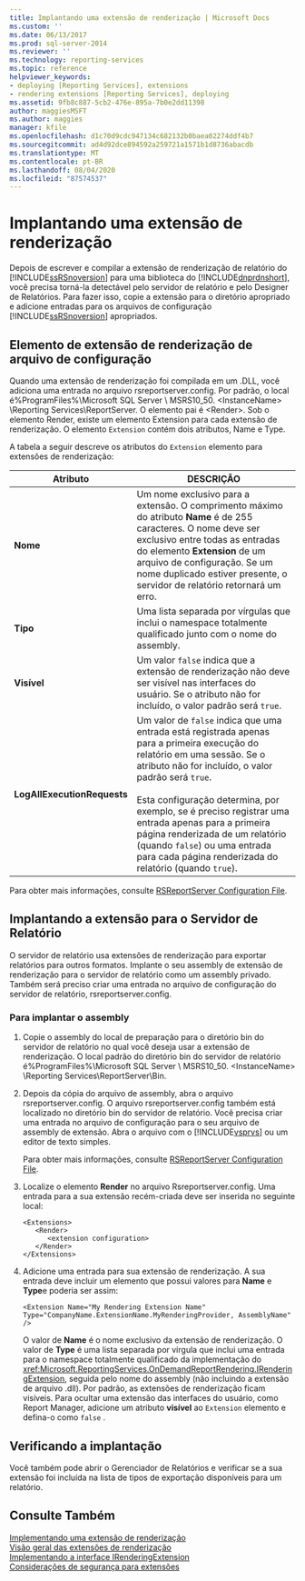 ```yaml
---
title: Implantando uma extensão de renderização | Microsoft Docs
ms.custom: ''
ms.date: 06/13/2017
ms.prod: sql-server-2014
ms.reviewer: ''
ms.technology: reporting-services
ms.topic: reference
helpviewer_keywords:
- deploying [Reporting Services], extensions
- rendering extensions [Reporting Services], deploying
ms.assetid: 9fb8c887-5cb2-476e-895a-7b0e2dd11398
author: maggiesMSFT
ms.author: maggies
manager: kfile
ms.openlocfilehash: d1c70d9cdc947134c682132b0baea02274ddf4b7
ms.sourcegitcommit: ad4d92dce894592a259721a1571b1d8736abacdb
ms.translationtype: MT
ms.contentlocale: pt-BR
ms.lasthandoff: 08/04/2020
ms.locfileid: "87574537"
---
```

# <a name="deploying-a-rendering-extension"></a>Implantando uma extensão de renderização
  Depois de escrever e compilar a extensão de renderização de relatório do [!INCLUDE[ssRSnoversion](../../../includes/ssrsnoversion-md.md)] para uma biblioteca do [!INCLUDE[dnprdnshort](../../../includes/dnprdnshort-md.md)], você precisa torná-la detectável pelo servidor de relatório e pelo Designer de Relatórios. Para fazer isso, copie a extensão para o diretório apropriado e adicione entradas para os arquivos de configuração [!INCLUDE[ssRSnoversion](../../../includes/ssrsnoversion-md.md)] apropriados.  
  
## <a name="configuration-file-rendering-extension-element"></a>Elemento de extensão de renderização de arquivo de configuração  
 Quando uma extensão de renderização foi compilada em um .DLL, você adiciona uma entrada no arquivo rsreportserver.config. Por padrão, o local é%ProgramFiles%\Microsoft SQL Server \ MSRS10_50. \<InstanceName> \Reporting Services\ReportServer. O elemento pai é \<Render>. Sob o elemento Render, existe um elemento Extension para cada extensão de renderização. O elemento `Extension` contém dois atributos, Name e Type.  
  
 A tabela a seguir descreve os atributos do `Extension` elemento para extensões de renderização:  
  
|Atributo|DESCRIÇÃO|  
|---------------|-----------------|  
|**Nome**|Um nome exclusivo para a extensão. O comprimento máximo do atributo **Name** é de 255 caracteres. O nome deve ser exclusivo entre todas as entradas do elemento **Extension** de um arquivo de configuração. Se um nome duplicado estiver presente, o servidor de relatório retornará um erro.|  
|**Tipo**|Uma lista separada por vírgulas que inclui o namespace totalmente qualificado junto com o nome do assembly.|  
|**Visível**|Um valor `false` indica que a extensão de renderização não deve ser visível nas interfaces do usuário. Se o atributo não for incluído, o valor padrão será `true`.|  
|**LogAllExecutionRequests**|Um valor de `false` indica que uma entrada está registrada apenas para a primeira execução do relatório em uma sessão. Se o atributo não for incluído, o valor padrão será `true`.<br /><br /> Esta configuração determina, por exemplo, se é preciso registrar uma entrada apenas para a primeira página renderizada de um relatório (quando `false`) ou uma entrada para cada página renderizada do relatório (quando `true`).|  
  
 Para obter mais informações, consulte [RSReportServer Configuration File](../../report-server/rsreportserver-config-configuration-file.md).  
  
## <a name="deploying-the-extension-to-the-report-server"></a>Implantando a extensão para o Servidor de Relatório  
 O servidor de relatório usa extensões de renderização para exportar relatórios para outros formatos. Implante o seu assembly de extensão de renderização para o servidor de relatório como um assembly privado. Também será preciso criar uma entrada no arquivo de configuração do servidor de relatório, rsreportserver.config.  
  
### <a name="to-deploy-the-assembly"></a>Para implantar o assembly  
  
1.  Copie o assembly do local de preparação para o diretório bin do servidor de relatório no qual você deseja usar a extensão de renderização. O local padrão do diretório bin do servidor de relatório é%ProgramFiles%\Microsoft SQL Server \ MSRS10_50. \<InstanceName> \Reporting Services\ReportServer\Bin.  
  
2.  Depois da cópia do arquivo de assembly, abra o arquivo rsreportserver.config. O arquivo rsreportserver.config também está localizado no diretório bin do servidor de relatório. Você precisa criar uma entrada no arquivo de configuração para o seu arquivo de assembly de extensão. Abra o arquivo com o [!INCLUDE[vsprvs](../../../includes/vsprvs-md.md)] ou um editor de texto simples.  
  
     Para obter mais informações, consulte [RSReportServer Configuration File](../../report-server/rsreportserver-config-configuration-file.md).  
  
3.  Localize o elemento **Render** no arquivo Rsreportserver.config. Uma entrada para a sua extensão recém-criada deve ser inserida no seguinte local:  
  
    ```  
    <Extensions>  
       <Render>  
          <extension configuration>  
       </Render>  
    </Extensions>  
    ```  
  
4.  Adicione uma entrada para sua extensão de renderização. A sua entrada deve incluir um elemento que possui valores para **Name** e **Type**e poderia ser assim:  
  
    ```  
    <Extension Name="My Rendering Extension Name" Type="CompanyName.ExtensionName.MyRenderingProvider, AssemblyName" />  
    ```  
  
     O valor de **Name** é o nome exclusivo da extensão de renderização. O valor de **Type** é uma lista separada por vírgula que inclui uma entrada para o namespace totalmente qualificado da implementação do <xref:Microsoft.ReportingServices.OnDemandReportRendering.IRenderingExtension>, seguida pelo nome do assembly (não incluindo a extensão de arquivo .dll). Por padrão, as extensões de renderização ficam visíveis. Para ocultar uma extensão das interfaces do usuário, como Report Manager, adicione um atributo **visível** ao `Extension` elemento e defina-o como `false` .  
  
## <a name="verifying-the-deployment"></a>Verificando a implantação  
 Você também pode abrir o Gerenciador de Relatórios e verificar se a sua extensão foi incluída na lista de tipos de exportação disponíveis para um relatório.  
  
## <a name="see-also"></a>Consulte Também  
 [Implementando uma extensão de renderização](implementing-a-rendering-extension.md)   
 [Visão geral das extensões de renderização](rendering-extensions-overview.md)   
 [Implementando a interface IRenderingExtension](implementing-the-irenderingextension-interface.md)   
 [Considerações de segurança para extensões](../security-considerations-for-extensions.md)  
  
  
